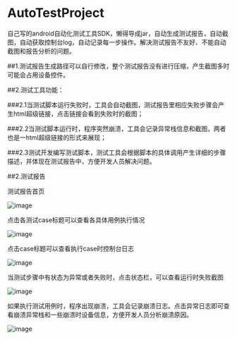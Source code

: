 # AutoTestProject
自己写的android自动化测试工具SDK，懒得导成jar，自动生成测试报告，自动截图，自动获取控制台log，自动记录每一步操作。解决测试报告不友好、不能自动截图和报告分析的问题。


##1.测试报告生成路径可以自行修改，整个测试报告没有进行压缩，产生截图多时可能会占用设备控件。


##2.测试工具功能：

###2.1当测试脚本运行失败时，工具会自动截图，测试报告里相应失败步骤会产生html超级链接，点击链接会看到失败时的截图；
                
                
###2.2当测试脚本运行时，程序突然崩溃，工具会记录异常栈信息和截图，两者也是一html超级链接的形式来展现；
                
                
###2.3测试开发编写测试脚本，测试工具会根据脚本的具体调用产生详细的步骤描述，并体现在测试报告中，方便开发人员解决问题。

##2.测试报告


测试报告首页

![image](https://github.com/Abelzzg/AutoTestProject/Screenshots/QQ20160205-0@2x.png)

点击各测试case标题可以查看各具体用例执行情况

![image](https://github.com/Abelzzg/AutoTestProject/Screenshots/QQ20160205-3@2x.png)

点击case标题可以查看执行case时控制台日志

![image](https://github.com/Abelzzg/AutoTestProject/Screenshots/QQ20160205-2@2x.png)

当测试步骤中有状态为异常或者失败时，点击状态栏，可以查看运行时失败截图

![image](https://github.com/Abelzzg/AutoTestProject/Screenshots/QQ20160205-4@2x.png)

如果执行测试用例时，程序出现崩溃，工具会记录崩溃日志。点击异常日志即可查看崩溃异常栈和一些崩溃时设备信息，方便开发人员分析崩溃原因。

![image](https://github.com/Abelzzg/AutoTestProject/Screenshots/QQ20160205-5@2x.png)


